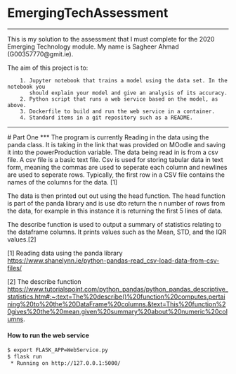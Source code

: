 # EmergingTechAssessment

<hr>
This is my solution to the assessment that I must complete for the 2020 Emerging Technology module. My name is Sagheer Ahmad  (G00357770@gmit.ie).

The aim of this project is to: 

```
    1. Jupyter notebook that trains a model using the data set. In the notebook you
       should explain your model and give an analysis of its accuracy.
    2. Python script that runs a web service based on the model, as above.
    3. Dockerfile to build and run the web service in a container.
    4. Standard items in a git repository such as a README.
```

<hr>
# Part One
***
The program is currently Reading in the data using the panda class. It is taking in the link that was provided on MOodle and saving it into the powerProduction variable. The data being read in is from a csv file. A csv file is a basic text file. Csv is used for storing tabular data in text form, meaning the commas are used to seperate each column and newlines are used to seperate rows. Typically, the first row in a CSV file contains the names of the columns for the data. [1]

The data is then printed out out using the head function. The head function is part of the panda library and is use dto return the n number of rows from the data, for example in this instance it is returning the first 5 lines of data.

The describe function is used to output a summary of statistics relating to the dataframe columns. It prints values such as the Mean, STD, and the IQR values.[2]

[1] Reading data using the panda library  
https://www.shanelynn.ie/python-pandas-read_csv-load-data-from-csv-files/  
  
[2] The describe function  
https://www.tutorialspoint.com/python_pandas/python_pandas_descriptive_statistics.htm#:~:text=The%20describe()%20function%20computes,pertaining%20to%20the%20DataFrame%20columns.&text=This%20function%20gives%20the%20mean,given%20summary%20about%20numeric%20columns.  


#### How to run the web service

```bash
$ export FLASK_APP=WebService.py
$ flask run
 * Running on http://127.0.0.1:5000/
 ```